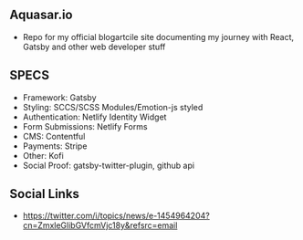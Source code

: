 ## Aquasar.io

- Repo for my official blogartcile site documenting my journey with React, Gatsby and other web developer stuff

## SPECS

- Framework: Gatsby
- Styling: SCCS/SCSS Modules/Emotion-js styled
- Authentication: Netlify Identity Widget
- Form Submissions: Netlify Forms
- CMS: Contentful
- Payments: Stripe
- Other: Kofi
- Social Proof: gatsby-twitter-plugin, github api

## Social Links

- https://twitter.com/i/topics/news/e-1454964204?cn=ZmxleGlibGVfcmVjc18y&refsrc=email
